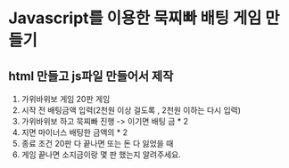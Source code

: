 # Javascript를 이용한 묵찌빠 배팅 게임 만들기

## html 만들고 js파일 만들어서 제작

1. 가위바위보 게임 20판 게임
2. 시작 전 배팅금액 입력(2천원 이상 걸도록 , 2천원 이하는 다시 입력)
3. 가위바위보 하고 묵찌빠 진행 -> 이기면 배팅 금 * 2
4. 지면 마이너스 배팅한 금액의 * 2
5. 종료 조건 20판 다 끝나면 또는 돈 다 잃었을 때
6. 게임 끝나면 소지금이랑 몇 판 했는지 알려주세요.